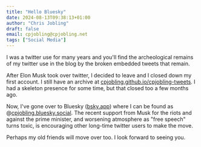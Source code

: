 ```yaml
---
title: "Hello Bluesky" 
date: 2024-08-13T09:38:13+01:00
author: "Chris Jobling"
draft: false
email: cpjobling@cpjobling.net
tags: ["Social Media"]
---
```


I was a twitter use for many years and you'll find the archeological remains of my twitter use in the blog by the broken embedded tweets that remain.

After Elon Musk took over twitter, I decided to leave and I closed down my first account. I still have an archive at [cpjobling.github.io/cpjobling-tweets](https://cpjobling.github.io/cpjobling-tweets). I had a skeleton presence for some time, but that closed too a few months ago.

Now, I've gone over to Bluesky ([bsky.app](https://bsky.app)) where I can be found as @[cpjobling.bluesky.social](https://cpjobling.bluesky.social). The recent support from Musk for the riots and against the prime minister, and worsening atmosphere as "free speech" turns toxic, is encouraging other long-time twitter users to make the move.

Perhaps my old friends will move over too. I look forward to seeing you.
